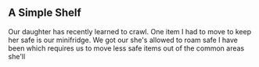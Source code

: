 ## A Simple Shelf

Our daughter has recently learned to crawl. One item I had to move to keep her safe is our minifridge. We got our she's allowed to roam safe I have been  which requires us to move less safe items out of the common areas she'll 